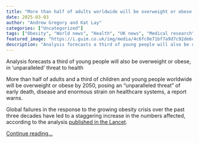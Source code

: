 ```yaml
---
title: "More than half of adults worldwide will be overweight or obese by 2050 – report"
date: 2025-03-03
author: "Andrew Gregory and Kat Lay"
categories: ["Uncategorized"]
tags: ["Obesity", "World news", "Health", "UK news", "Medical research"]
featured_image: "https://i.guim.co.uk/img/media/4c6fc0e71bf7a9d7c92de6c8d3a4dc81b455de02/0_387_5183_3111/master/5183.jpg?width=140&quality=85&auto=format&fit=max&s=ec876cef088f5b1a3fd768c27229e8f2"
description: "Analysis forecasts a third of young people will also be overweight or obese, in ‘unparalleled’ threat to healthMore than half of adults and a third of children ..."
---
```


Analysis forecasts a third of young people will also be overweight or obese, in ‘unparalleled’ threat to health

More than half of adults and a third of children and young people worldwide will be overweight or obese by 2050, posing an “unparalleled threat” of early death, disease and enormous strain on healthcare systems, a report warns.

Global failures in the response to the growing obesity crisis over the past three decades have led to a staggering increase in the numbers affected, according to the analysis [published in the Lancet](http://www.thelancet.com/journals/lancet/article/PIIS0140-6736\(25\)00397-6/fulltext).

[Continue reading...](https://www.theguardian.com/society/2025/mar/03/more-than-half-of-adults-worldwide-obese-by-2050-report-says)
